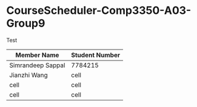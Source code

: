 # CourseScheduler-Comp3350-A03-Group9

Test

| Member Name | Student Number |
| ------ | ------ |
| Simrandeep Sappal | 7784215 |
| Jianzhi Wang | cell |
| cell | cell |
| cell | cell |